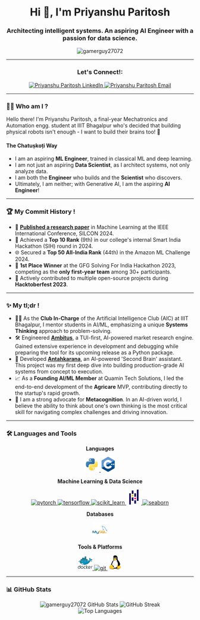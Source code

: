 <h1 align="center">Hi 👋, I'm Priyanshu Paritosh</h1>
<h3 align="center">Architecting intelligent systems. An aspiring AI Engineer with a passion for data science.</h3>

<p align="center"> 
  <img src="https://komarev.com/ghpvc/?username=gamerguy27072&label=Profile%20views&color=0e75b6&style=flat" alt="gamerguy27072" /> 
</p>

---

<h3 align="center">Let's Connect!:</h3>
<p align="center">
  <a href="https://linkedin.com/in/priyanshu-paritosh-558b38256/" target="_blank">
    <img src="https://raw.githubusercontent.com/rahuldkjain/github-profile-readme-generator/master/src/images/icons/Social/linked-in-alt.svg" alt="Priyanshu Paritosh LinkedIn" height="30" width="40" />
  </a>
  <a href="mailto:priyanshu.paritosh@outlook.com" target="_blank">
    <img src="https://www.vectorlogo.zone/logos/gmail/gmail-icon.svg" alt="Priyanshu Paritosh Email" height="30" width="30" />
  </a>
</p>

---

### 🙋‍♂️ Who am I ?

Hello there! I'm Priyanshu Paritosh, a final-year Mechatronics and Automation engg. student at IIIT Bhagalpur who's decided that building physical robots isn't enough - I want to build their brains too! 🤖

#### The Chatuṣkoṭi Way

- I am an aspiring **ML Engineer**, trained in classical ML and deep learning.
- I am not just an aspiring **Data Scientist**, as I architect systems, not only analyze data.
- I am both the **Engineer** who builds and the **Scientist** who discovers.
- Ultimately, I am neither; with Generative AI, I am the aspiring **AI Engineer**!

---

### 🏆 My Commit History !

- 📜 **[Published a research paper](https://ieeexplore.ieee.org/abstract/document/10910502)** in Machine Learning at the IEEE International Conference, SILCON 2024.
- 🏅 Achieved a **Top 10 Rank** (9th) in our college's internal Smart India Hackathon (SIH) round in 2024.
- 🌐 Secured a **Top 50 All-India Rank** (44th) in the Amazon ML Challenge 2024.
- 🥇 **1st Place Winner** at the GFG Solving For India Hackathon 2023, competing as the **only first-year team** among 30+ participants.
- 🐙 Actively contributed to multiple open-source projects during **Hacktoberfest 2023**.

---

### ✨ My tl;dr !

- 🧑‍🏫 As the **Club In-Charge** of the Artificial Intelligence Club (AIC) at IIIT Bhagalpur, I mentor students in AI/ML, emphasizing a unique **Systems Thinking** approach to problem-solving.
- 🛠️ Engineered **[Ambitus](https://github.com/Ambitus-Intelligence/ambitus-ai-models/)**, a TUI-first, AI-powered market research engine. Gained extensive experience in development and debugging while preparing the tool for its upcoming release as a Python package.
- 🧠 Developed **[Antahkarana](https://github.com/gamerguy27072/AntahKarana)**, an AI-powered 'Second Brain' assistant. This project was my first deep dive into building production-grade AI systems from concept to execution.
- 📈 As a **Founding AI/ML Member** at Quamin Tech Solutions, I led the end-to-end development of the **Agricare** MVP, contributing directly to the startup's rapid growth.
- 🤔 I am a strong advocate for **Metacognition**. In an AI-driven world, I believe the ability to think about one's own thinking is the most critical skill for navigating complex challenges and driving innovation.

---

### 🛠️ Languages and Tools

<div align="center">

  **Languages**
  <p>
    <a href="https://www.python.org" target="_blank" rel="noreferrer"> <img src="https://raw.githubusercontent.com/devicons/devicon/master/icons/python/python-original.svg" alt="python" width="40" height="40"/> </a> 
    <a href="https://www.cplusplus.com/" target="_blank" rel="noreferrer"> <img src="https://raw.githubusercontent.com/devicons/devicon/master/icons/cplusplus/cplusplus-original.svg" alt="cplusplus" width="40" height="40"/> </a> 
  </p>

  **Machine Learning & Data Science**
  <p>
    <a href="https://pytorch.org/" target="_blank" rel="noreferrer"> <img src="https://www.vectorlogo.zone/logos/pytorch/pytorch-icon.svg" alt="pytorch" width="40" height="40"/> </a> 
    <a href="https://www.tensorflow.org" target="_blank" rel="noreferrer"> <img src="https://www.vectorlogo.zone/logos/tensorflow/tensorflow-icon.svg" alt="tensorflow" width="40" height="40"/> </a> 
    <a href="https://scikit-learn.org/" target="_blank" rel="noreferrer"> <img src="https://upload.wikimedia.org/wikipedia/commons/0/05/Scikit_learn_logo_small.svg" alt="scikit_learn" width="40" height="40"/> </a> 
    <a href="https://pandas.pydata.org/" target="_blank" rel="noreferrer"> <img src="https://raw.githubusercontent.com/devicons/devicon/2ae2a900d2f041da66e950e4d48052658d850630/icons/pandas/pandas-original.svg" alt="pandas" width="40" height="40"/> </a> 
    <a href="https://seaborn.pydata.org/" target="_blank" rel="noreferrer"> <img src="https://seaborn.pydata.org/_images/logo-mark-lightbg.svg" alt="seaborn" width="40" height="40"/> </a> 
  </p>

  **Databases**
  <p>
    <a href="https://www.mysql.com/" target="_blank" rel="noreferrer"> <img src="https://raw.githubusercontent.com/devicons/devicon/master/icons/mysql/mysql-original-wordmark.svg" alt="mysql" width="40" height="40"/> </a> 
    </p>

  **Tools & Platforms**
  <p>
    <a href="https://www.docker.com/" target="_blank" rel="noreferrer"> <img src="https://raw.githubusercontent.com/devicons/devicon/master/icons/docker/docker-original-wordmark.svg" alt="docker" width="40" height="40"/> </a> 
    <a href="https://git-scm.com/" target="_blank" rel="noreferrer"> <img src="https://www.vectorlogo.zone/logos/git-scm/git-scm-icon.svg" alt="git" width="40" height="40"/> </a> 
    <a href="https://www.linux.org/" target="_blank" rel="noreferrer"> <img src="https://raw.githubusercontent.com/devicons/devicon/master/icons/linux/linux-original.svg" alt="linux" width="40" height="40"/> </a> 
  </p>
  
</div>

---

### 📊 GitHub Stats

<p align="center">
  <img src="https://github-readme-stats.vercel.app/api?username=gamerguy27072&show_icons=true&locale=en&theme=dark" alt="gamerguy27072 GitHub Stats" />
  <img src="https://github-readme-streak-stats.herokuapp.com/?user=gamerguy27072&theme=dark" alt="GitHub Streak" />
  <br/>
  <img src="https://github-readme-stats.vercel.app/api/top-langs/?username=gamerguy27072&layout=compact&locale=en&theme=dark" alt="Top Languages" />
</p>
